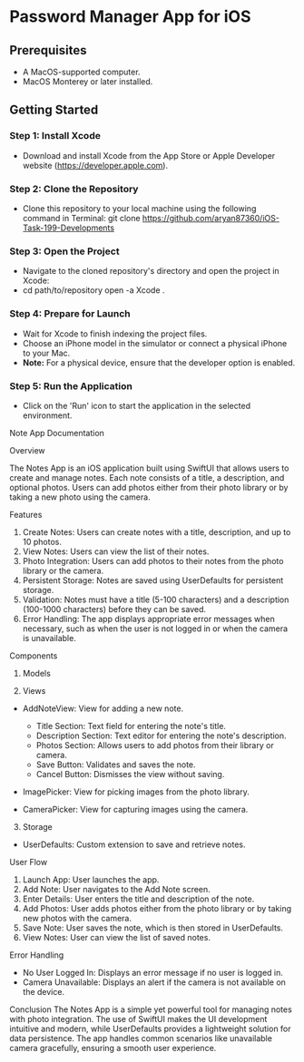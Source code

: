 # Password Manager App for iOS

## Prerequisites
- A MacOS-supported computer.
- MacOS Monterey or later installed.

## Getting Started

### Step 1: Install Xcode
- Download and install Xcode from the App Store or Apple Developer website (https://developer.apple.com).

### Step 2: Clone the Repository
- Clone this repository to your local machine using the following command in Terminal:
git clone https://github.com/aryan87360/iOS-Task-199-Developments

### Step 3: Open the Project
- Navigate to the cloned repository's directory and open the project in Xcode:
- cd path/to/repository open -a Xcode .

### Step 4: Prepare for Launch
- Wait for Xcode to finish indexing the project files.
- Choose an iPhone model in the simulator or connect a physical iPhone to your Mac.
- **Note:** For a physical device, ensure that the developer option is enabled.

### Step 5: Run the Application
- Click on the 'Run' icon to start the application in the selected environment.


Note App Documentation

Overview

The Notes App is an iOS application built using SwiftUI that allows users to create and manage notes. Each note consists of a title, a description, and optional photos. Users can add photos either from their photo library or by taking a new photo using the camera.

Features

1. Create Notes: Users can create notes with a title, description, and up to 10 photos.
2. View Notes: Users can view the list of their notes.
3. Photo Integration: Users can add photos to their notes from the photo library or the camera.
4. Persistent Storage: Notes are saved using UserDefaults for persistent storage.
5. Validation: Notes must have a title (5-100 characters) and a description (100-1000 characters) before they can be saved.
6. Error Handling: The app displays appropriate error messages when necessary, such as when the user is not logged in or when the camera is unavailable.

Components

1. Models

2. Views

* AddNoteView: View for adding a new note.
    * Title Section: Text field for entering the note's title.
    * Description Section: Text editor for entering the note's description.
    * Photos Section: Allows users to add photos from their library or camera.
    * Save Button: Validates and saves the note.
    * Cancel Button: Dismisses the view without saving.

* ImagePicker: View for picking images from the photo library.
* CameraPicker: View for capturing images using the camera.

3. Storage

* UserDefaults: Custom extension to save and retrieve notes.

User Flow

1. Launch App: User launches the app.
2. Add Note: User navigates to the Add Note screen.
3. Enter Details: User enters the title and description of the note.
4. Add Photos: User adds photos either from the photo library or by taking new photos with the camera.
5. Save Note: User saves the note, which is then stored in UserDefaults.
6. View Notes: User can view the list of saved notes.

Error Handling

* No User Logged In: Displays an error message if no user is logged in.
* Camera Unavailable: Displays an alert if the camera is not available on the device.

Conclusion
The Notes App is a simple yet powerful tool for managing notes with photo integration. The use of SwiftUI makes the UI development intuitive and modern, while UserDefaults provides a lightweight solution for data persistence. The app handles common scenarios like unavailable camera gracefully, ensuring a smooth user experience.
